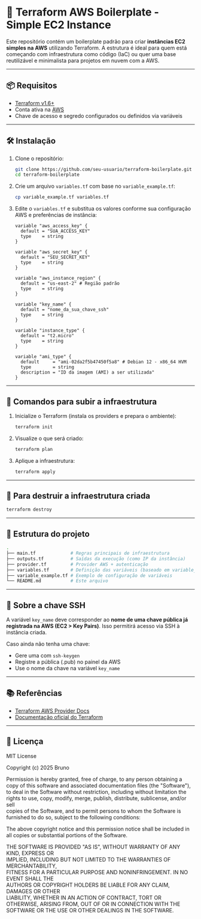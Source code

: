 # 🚀 Terraform AWS Boilerplate - Simple EC2 Instance

Este repositório contém um boilerplate padrão para criar **instâncias EC2 simples na AWS** utilizando Terraform. A estrutura é ideal para quem está começando com infraestrutura como código (IaC) ou quer uma base reutilizável e minimalista para projetos em nuvem com a AWS.

---

## 📦 Requisitos

- [Terraform v1.6+](https://developer.hashicorp.com/terraform/downloads)  
- Conta ativa na [AWS](https://aws.amazon.com/)
- Chave de acesso e segredo configurados ou definidos via variáveis

---

## 🛠️ Instalação

1. Clone o repositório:
   ```bash
   git clone https://github.com/seu-usuario/terraform-boilerplate.git
   cd terraform-boilerplate
   ```

2. Crie um arquivo `variables.tf` com base no `variable_example.tf`:

   ```bash
   cp variable_example.tf variables.tf
   ```

3. Edite o `variables.tf` e substitua os valores conforme sua configuração AWS e preferências de instância:

   ```hcl
   variable "aws_access_key" {
     default = "SUA_ACCESS_KEY"
     type    = string
   }

   variable "aws_secret_key" {
     default = "SEU_SECRET_KEY"
     type    = string
   }

   variable "aws_instance_region" {
     default = "us-east-2" # Região padrão
     type    = string
   }

   variable "key_name" {
     default = "nome_da_sua_chave_ssh"
     type    = string
   }

   variable "instance_type" {
     default = "t2.micro"
     type    = string
   }

   variable "ami_type" {
     default     = "ami-02da2f5b47450f5a8" # Debian 12 - x86_64 HVM
     type        = string
     description = "ID da imagem (AMI) a ser utilizada"
   }
   ```

---

## 🚀 Comandos para subir a infraestrutura

1. Inicialize o Terraform (instala os providers e prepara o ambiente):

   ```bash
   terraform init
   ```

2. Visualize o que será criado:

   ```bash
   terraform plan
   ```

3. Aplique a infraestrutura:

   ```bash
   terraform apply
   ```

---

## 🧯 Para destruir a infraestrutura criada

```bash
terraform destroy
```

---

## 📁 Estrutura do projeto

```bash
.
├── main.tf             # Regras principais de infraestrutura
├── outputs.tf          # Saídas da execução (como IP da instância)
├── provider.tf         # Provider AWS + autenticação
├── variables.tf        # Definição das variáveis (baseado em variable_example.tf)
├── variable_example.tf # Exemplo de configuração de variáveis
└── README.md           # Este arquivo
```

---

## 🔐 Sobre a chave SSH

A variável `key_name` deve corresponder ao **nome de uma chave pública já registrada na AWS (EC2 > Key Pairs)**. Isso permitirá acesso via SSH à instância criada.

Caso ainda não tenha uma chave:

* Gere uma com `ssh-keygen`
* Registre a pública (.pub) no painel da AWS
* Use o nome da chave na variável `key_name`

---

## 📚 Referências

* [Terraform AWS Provider Docs](https://registry.terraform.io/providers/hashicorp/aws/latest/docs)
* [Documentação oficial do Terraform](https://developer.hashicorp.com/terraform/docs)

---

## 📄 Licença

MIT License

Copyright (c) 2025 Bruno

Permission is hereby granted, free of charge, to any person obtaining a copy
of this software and associated documentation files (the "Software"), to deal
in the Software without restriction, including without limitation the rights
to use, copy, modify, merge, publish, distribute, sublicense, and/or sell    
copies of the Software, and to permit persons to whom the Software is        
furnished to do so, subject to the following conditions:                     

The above copyright notice and this permission notice shall be included in all
copies or substantial portions of the Software.                              

THE SOFTWARE IS PROVIDED "AS IS", WITHOUT WARRANTY OF ANY KIND, EXPRESS OR   
IMPLIED, INCLUDING BUT NOT LIMITED TO THE WARRANTIES OF MERCHANTABILITY,     
FITNESS FOR A PARTICULAR PURPOSE AND NONINFRINGEMENT. IN NO EVENT SHALL THE  
AUTHORS OR COPYRIGHT HOLDERS BE LIABLE FOR ANY CLAIM, DAMAGES OR OTHER       
LIABILITY, WHETHER IN AN ACTION OF CONTRACT, TORT OR OTHERWISE, ARISING FROM,
OUT OF OR IN CONNECTION WITH THE SOFTWARE OR THE USE OR OTHER DEALINGS IN THE
SOFTWARE.
